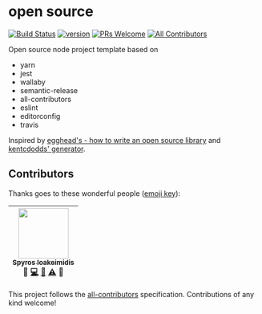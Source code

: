 # open source

[![Build Status][build-badge]][build]
[![version][version-badge]][package]
[![PRs Welcome][prs-badge]](http://makeapullrequest.com)
[![All Contributors](https://img.shields.io/badge/all_contributors-1-orange.svg?style=flat-square)](#contributors)

Open source node project template based on

- yarn
- jest
- wallaby
- semantic-release
- all-contributors
- eslint
- editorconfig
- travis

Inspired by [egghead's - how to write an open source library](https://egghead.io/courses/how-to-write-an-open-source-javascript-library)
and [kentcdodds' generator](https://github.com/kentcdodds/generator-kcd-oss).

## Contributors

Thanks goes to these wonderful people ([emoji key](https://github.com/kentcdodds/all-contributors#emoji-key)):

<!-- ALL-CONTRIBUTORS-LIST:START - Do not remove or modify this section -->
| [<img src="https://avatars.githubusercontent.com/u/1057324?v=3" width="100px;"/><br /><sub>Spyros Ioakeimidis</sub>](http://www.spyros.io)<br />💬 [💻](https://github.com/spirosikmd/open-source/commits?author=spirosikmd) [📖](https://github.com/spirosikmd/open-source/commits?author=spirosikmd) [⚠️](https://github.com/spirosikmd/open-source/commits?author=spirosikmd) 🔧 |
| :---: |
<!-- ALL-CONTRIBUTORS-LIST:END -->

This project follows the [all-contributors](https://github.com/kentcdodds/all-contributors) specification.
Contributions of any kind welcome!

[version-badge]: https://img.shields.io/npm/v/open-source.svg?style=flat-square
[package]: https://www.npmjs.com/package/open-source
[prs-badge]: https://img.shields.io/badge/PRs-welcome-brightgreen.svg?style=flat-square
[build-badge]: https://img.shields.io/travis/spirosikmd/open-source.svg?style=flat-square
[build]: https://travis-ci.org/spirosikmd/open-source.svg
